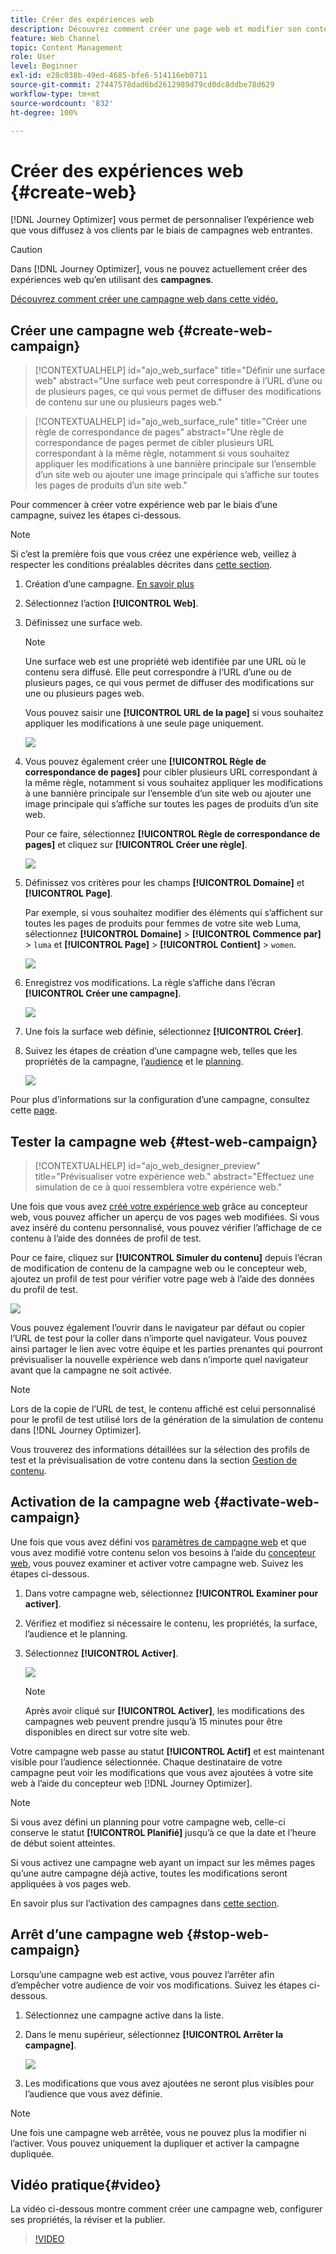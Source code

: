 ```yaml
---
title: Créer des expériences web
description: Découvrez comment créer une page web et modifier son contenu dans Journey Optimizer
feature: Web Channel
topic: Content Management
role: User
level: Beginner
exl-id: e28c038b-49ed-4685-bfe6-514116eb0711
source-git-commit: 27447578dad6bd2612989d79cd0dc8ddbe78d629
workflow-type: tm+mt
source-wordcount: '832'
ht-degree: 100%

---
```


# Créer des expériences web {#create-web}

[!DNL Journey Optimizer] vous permet de personnaliser l’expérience web que vous diffusez à vos clients par le biais de campagnes web entrantes.

>[!CAUTION]
>
>Dans [!DNL Journey Optimizer], vous ne pouvez actuellement créer des expériences web qu’en utilisant des **campagnes**.

[Découvrez comment créer une campagne web dans cette vidéo.](#video)

## Créer une campagne web {#create-web-campaign}

>[!CONTEXTUALHELP]
>id="ajo_web_surface"
>title="Définir une surface web"
>abstract="Une surface web peut correspondre à l’URL d’une ou de plusieurs pages, ce qui vous permet de diffuser des modifications de contenu sur une ou plusieurs pages web."

>[!CONTEXTUALHELP]
>id="ajo_web_surface_rule"
>title="Créer une règle de correspondance de pages"
>abstract="Une règle de correspondance de pages permet de cibler plusieurs URL correspondant à la même règle, notamment si vous souhaitez appliquer les modifications à une bannière principale sur l’ensemble d’un site web ou ajouter une image principale qui s’affiche sur toutes les pages de produits d’un site web."

Pour commencer à créer votre expérience web par le biais d’une campagne, suivez les étapes ci-dessous.

>[!NOTE]
>
>Si c’est la première fois que vous créez une expérience web, veillez à respecter les conditions préalables décrites dans [cette section](web-prerequisites.md).

1. Création d’une campagne. [En savoir plus](../campaigns/create-campaign.md)

1. Sélectionnez l’action **[!UICONTROL Web]**.

1. Définissez une surface web.

   >[!NOTE]
   >
   >Une surface web est une propriété web identifiée par une URL où le contenu sera diffusé. Elle peut correspondre à l’URL d’une ou de plusieurs pages, ce qui vous permet de diffuser des modifications sur une ou plusieurs pages web.

   Vous pouvez saisir une **[!UICONTROL URL de la page]** si vous souhaitez appliquer les modifications à une seule page uniquement.

   ![](assets/web-campaign-surface.png)

1. Vous pouvez également créer une **[!UICONTROL Règle de correspondance de pages]** pour cibler plusieurs URL correspondant à la même règle, notamment si vous souhaitez appliquer les modifications à une bannière principale sur l’ensemble d’un site web ou ajouter une image principale qui s’affiche sur toutes les pages de produits d’un site web.

   Pour ce faire, sélectionnez **[!UICONTROL Règle de correspondance de pages]** et cliquez sur **[!UICONTROL Créer une règle]**.

   ![](assets/web-campaign-matching-rule.png)

1. Définissez vos critères pour les champs **[!UICONTROL Domaine]** et **[!UICONTROL Page]**.

   Par exemple, si vous souhaitez modifier des éléments qui s’affichent sur toutes les pages de produits pour femmes de votre site web Luma, sélectionnez **[!UICONTROL Domaine]** > **[!UICONTROL Commence par]** > `luma` et **[!UICONTROL Page]** > **[!UICONTROL Contient]** > `women`.

   ![](assets/web-pages-matching-rule.png)

1. Enregistrez vos modifications. La règle s’affiche dans l’écran **[!UICONTROL Créer une campagne]**.

   ![](assets/web-pages-matching-rule-example.png)

1. Une fois la surface web définie, sélectionnez **[!UICONTROL Créer]**.

1. Suivez les étapes de création d’une campagne web, telles que les propriétés de la campagne, l’[audience](../audience/about-audiences.md) et le [planning](../campaigns/create-campaign.md#schedule).

   ![](assets/web-campaign-steps.png)

Pour plus d’informations sur la configuration d’une campagne, consultez cette [page](../campaigns/get-started-with-campaigns.md).

## Tester la campagne web {#test-web-campaign}

>[!CONTEXTUALHELP]
>id="ajo_web_designer_preview"
>title="Prévisualiser votre expérience web."
>abstract="Effectuez une simulation de ce à quoi ressemblera votre expérience web."

Une fois que vous avez [créé votre expérience web](edit-web-content.md) grâce au concepteur web, vous pouvez afficher un aperçu de vos pages web modifiées. Si vous avez inséré du contenu personnalisé, vous pouvez vérifier l’affichage de ce contenu à l’aide des données de profil de test.

Pour ce faire, cliquez sur **[!UICONTROL Simuler du contenu]** depuis l’écran de modification de contenu de la campagne web ou le concepteur web, ajoutez un profil de test pour vérifier votre page web à l’aide des données du profil de test.

![](assets/web-designer-preview.png)

Vous pouvez également l’ouvrir dans le navigateur par défaut ou copier l’URL de test pour la coller dans n’importe quel navigateur. Vous pouvez ainsi partager le lien avec votre équipe et les parties prenantes qui pourront prévisualiser la nouvelle expérience web dans n’importe quel navigateur avant que la campagne ne soit activée.

>[!NOTE]
>
>Lors de la copie de l’URL de test, le contenu affiché est celui personnalisé pour le profil de test utilisé lors de la génération de la simulation de contenu dans [!DNL Journey Optimizer].

Vous trouverez des informations détaillées sur la sélection des profils de test et la prévisualisation de votre contenu dans la section [Gestion de contenu](../content-management/preview-test.md).

## Activation de la campagne web {#activate-web-campaign}

Une fois que vous avez défini vos [paramètres de campagne web](#configure-web-campaign) et que vous avez modifié votre contenu selon vos besoins à l’aide du [concepteur web](edit-web-content.md#work-with-web-designer), vous pouvez examiner et activer votre campagne web. Suivez les étapes ci-dessous.

<!--
>[!NOTE]
>
>You can also preview your web campaign content before activating it. [Learn more](#test-web-campaign)-->

1. Dans votre campagne web, sélectionnez **[!UICONTROL Examiner pour activer]**.

1. Vérifiez et modifiez si nécessaire le contenu, les propriétés, la surface, l’audience et le planning.

1. Sélectionnez **[!UICONTROL Activer]**.

   ![](assets/web-campaign-activate.png)

   >[!NOTE]
   >
   >Après avoir cliqué sur **[!UICONTROL Activer]**, les modifications des campagnes web peuvent prendre jusqu’à 15 minutes pour être disponibles en direct sur votre site web.

Votre campagne web passe au statut **[!UICONTROL Actif]** et est maintenant visible pour l’audience sélectionnée. Chaque destinataire de votre campagne peut voir les modifications que vous avez ajoutées à votre site web à l’aide du concepteur web [!DNL Journey Optimizer].

>[!NOTE]
>
>Si vous avez défini un planning pour votre campagne web, celle-ci conserve le statut **[!UICONTROL Planifié]** jusqu’à ce que la date et l’heure de début soient atteintes.
>
>Si vous activez une campagne web ayant un impact sur les mêmes pages qu’une autre campagne déjà active, toutes les modifications seront appliquées à vos pages web.

En savoir plus sur l’activation des campagnes dans [cette section](../campaigns/review-activate-campaign.md).

## Arrêt d’une campagne web {#stop-web-campaign}

Lorsqu’une campagne web est active, vous pouvez l’arrêter afin d’empêcher votre audience de voir vos modifications. Suivez les étapes ci-dessous.

1. Sélectionnez une campagne active dans la liste.

1. Dans le menu supérieur, sélectionnez **[!UICONTROL Arrêter la campagne]**.

   ![](assets/web-campaign-stop.png)

1. Les modifications que vous avez ajoutées ne seront plus visibles pour l’audience que vous avez définie.

>[!NOTE]
>
>Une fois une campagne web arrêtée, vous ne pouvez plus la modifier ni l’activer. Vous pouvez uniquement la dupliquer et activer la campagne dupliquée.

## Vidéo pratique{#video}

La vidéo ci-dessous montre comment créer une campagne web, configurer ses propriétés, la réviser et la publier.

>[!VIDEO](https://video.tv.adobe.com/v/3418800/?quality=12&learn=on)